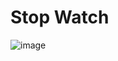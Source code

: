 # Stop Watch

![image](https://github.com/nanthakumaran-s/stop-watch/assets/59391441/07733b7f-c6ff-439c-9616-5959680ffa8e)
